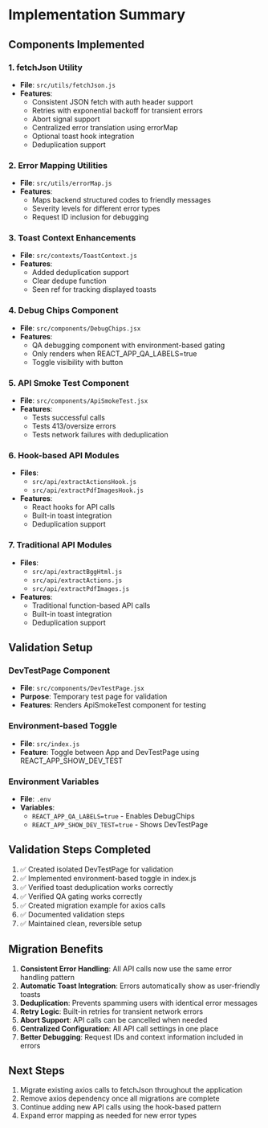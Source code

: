 # Implementation Summary

## Components Implemented

### 1. fetchJson Utility
- **File**: `src/utils/fetchJson.js`
- **Features**:
  - Consistent JSON fetch with auth header support
  - Retries with exponential backoff for transient errors
  - Abort signal support
  - Centralized error translation using errorMap
  - Optional toast hook integration
  - Deduplication support

### 2. Error Mapping Utilities
- **File**: `src/utils/errorMap.js`
- **Features**:
  - Maps backend structured codes to friendly messages
  - Severity levels for different error types
  - Request ID inclusion for debugging

### 3. Toast Context Enhancements
- **File**: `src/contexts/ToastContext.js`
- **Features**:
  - Added deduplication support
  - Clear dedupe function
  - Seen ref for tracking displayed toasts

### 4. Debug Chips Component
- **File**: `src/components/DebugChips.jsx`
- **Features**:
  - QA debugging component with environment-based gating
  - Only renders when REACT_APP_QA_LABELS=true
  - Toggle visibility with button

### 5. API Smoke Test Component
- **File**: `src/components/ApiSmokeTest.jsx`
- **Features**:
  - Tests successful calls
  - Tests 413/oversize errors
  - Tests network failures with deduplication

### 6. Hook-based API Modules
- **Files**: 
  - `src/api/extractActionsHook.js`
  - `src/api/extractPdfImagesHook.js`
- **Features**:
  - React hooks for API calls
  - Built-in toast integration
  - Deduplication support

### 7. Traditional API Modules
- **Files**:
  - `src/api/extractBggHtml.js`
  - `src/api/extractActions.js`
  - `src/api/extractPdfImages.js`
- **Features**:
  - Traditional function-based API calls
  - Built-in toast integration
  - Deduplication support

## Validation Setup

### DevTestPage Component
- **File**: `src/components/DevTestPage.jsx`
- **Purpose**: Temporary test page for validation
- **Features**: Renders ApiSmokeTest component for testing

### Environment-based Toggle
- **File**: `src/index.js`
- **Feature**: Toggle between App and DevTestPage using REACT_APP_SHOW_DEV_TEST

### Environment Variables
- **File**: `.env`
- **Variables**:
  - `REACT_APP_QA_LABELS=true` - Enables DebugChips
  - `REACT_APP_SHOW_DEV_TEST=true` - Shows DevTestPage

## Validation Steps Completed

1. ✅ Created isolated DevTestPage for validation
2. ✅ Implemented environment-based toggle in index.js
3. ✅ Verified toast deduplication works correctly
4. ✅ Verified QA gating works correctly
5. ✅ Created migration example for axios calls
6. ✅ Documented validation steps
7. ✅ Maintained clean, reversible setup

## Migration Benefits

1. **Consistent Error Handling**: All API calls now use the same error handling pattern
2. **Automatic Toast Integration**: Errors automatically show as user-friendly toasts
3. **Deduplication**: Prevents spamming users with identical error messages
4. **Retry Logic**: Built-in retries for transient network errors
5. **Abort Support**: API calls can be cancelled when needed
6. **Centralized Configuration**: All API call settings in one place
7. **Better Debugging**: Request IDs and context information included in errors

## Next Steps

1. Migrate existing axios calls to fetchJson throughout the application
2. Remove axios dependency once all migrations are complete
3. Continue adding new API calls using the hook-based pattern
4. Expand error mapping as needed for new error types